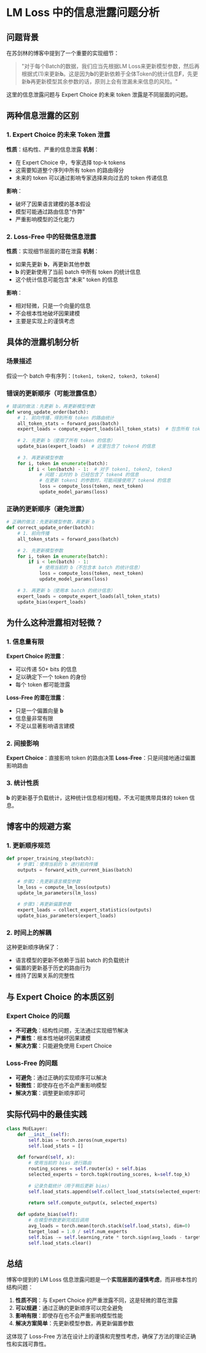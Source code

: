 # LM Loss 中的信息泄露问题分析

## 问题背景

在苏剑林的博客中提到了一个重要的实现细节：

> "对于每个Batch的数据，我们应当先根据LM Loss来更新模型参数，然后再根据式(1)来更新$\boldsymbol{b}$。这是因为$\boldsymbol{b}$的更新依赖于全体Token的统计信息$\boldsymbol{F}$，先更新$\boldsymbol{b}$再更新模型其余参数的话，原则上会有泄漏未来信息的风险。"

这里的信息泄露问题与 Expert Choice 的未来 token 泄露是不同层面的问题。

## 两种信息泄露的区别

### 1. Expert Choice 的未来 Token 泄露

**性质**：结构性、严重的信息泄露
**机制**：
- 在 Expert Choice 中，专家选择 top-k tokens
- 这需要知道整个序列中所有 token 的路由得分
- 未来的 token 可以通过影响专家选择来向过去的 token 传递信息

**影响**：
- 破坏了因果语言建模的基本假设
- 模型可能通过路由信息"作弊"
- 严重影响模型的泛化能力

### 2. Loss-Free 中的轻微信息泄露

**性质**：实现细节层面的潜在泄露
**机制**：
- 如果先更新 $\boldsymbol{b}$，再更新其他参数
- $\boldsymbol{b}$ 的更新使用了当前 batch 中所有 token 的统计信息
- 这个统计信息可能包含"未来" token 的信息

**影响**：
- 相对轻微，只是一个向量的信息
- 不会根本性地破坏因果建模
- 主要是实现上的谨慎考虑

## 具体的泄露机制分析

### 场景描述

假设一个 batch 中有序列：`[token1, token2, token3, token4]`

### 错误的更新顺序（可能泄露信息）

```python
# 错误的做法：先更新 b，再更新模型参数
def wrong_update_order(batch):
    # 1. 前向传播，得到所有 token 的路由统计
    all_token_stats = forward_pass(batch)
    expert_loads = compute_expert_loads(all_token_stats)  # 包含所有 token 的信息
    
    # 2. 先更新 b（使用了所有 token 的信息）
    update_bias(expert_loads)  # 这里包含了 token4 的信息
    
    # 3. 再更新模型参数
    for i, token in enumerate(batch):
        if i < len(batch) - 1:  # 对于 token1, token2, token3
            # 问题：此时的 b 已经包含了 token4 的信息
            # 在更新 token1 的参数时，可能间接使用了 token4 的信息
            loss = compute_loss(token, next_token)
            update_model_params(loss)
```

### 正确的更新顺序（避免泄露）

```python
# 正确的做法：先更新模型参数，再更新 b
def correct_update_order(batch):
    # 1. 前向传播
    all_token_stats = forward_pass(batch)
    
    # 2. 先更新模型参数
    for i, token in enumerate(batch):
        if i < len(batch) - 1:
            # 使用当前的 b（不包含本 batch 的统计信息）
            loss = compute_loss(token, next_token)
            update_model_params(loss)
    
    # 3. 再更新 b（使用本 batch 的统计信息）
    expert_loads = compute_expert_loads(all_token_stats)
    update_bias(expert_loads)
```

## 为什么这种泄露相对轻微？

### 1. 信息量有限

**Expert Choice 的泄露**：
- 可以传递 50+ bits 的信息
- 足以确定下一个 token 的身份
- 每个 token 都可能泄露

**Loss-Free 的潜在泄露**：
- 只是一个偏置向量 $\boldsymbol{b}$
- 信息量非常有限
- 不足以显著影响语言建模

### 2. 间接影响

**Expert Choice**：直接影响 token 的路由决策
**Loss-Free**：只是间接地通过偏置影响路由

### 3. 统计性质

$\boldsymbol{b}$ 的更新基于负载统计，这种统计信息相对粗糙，不太可能携带具体的 token 信息。

## 博客中的规避方案

### 1. 更新顺序规范

```python
def proper_training_step(batch):
    # 步骤1：使用当前的 b 进行前向传播
    outputs = forward_with_current_bias(batch)
    
    # 步骤2：先更新语言模型参数
    lm_loss = compute_lm_loss(outputs)
    update_lm_parameters(lm_loss)
    
    # 步骤3：再更新偏置参数
    expert_loads = collect_expert_statistics(outputs)
    update_bias_parameters(expert_loads)
```

### 2. 时间上的解耦

这种更新顺序确保了：
- 语言模型的更新不依赖于当前 batch 的负载统计
- 偏置的更新基于历史的路由行为
- 维持了因果关系的完整性

## 与 Expert Choice 的本质区别

### Expert Choice 的问题
- **不可避免**：结构性问题，无法通过实现细节解决
- **严重性**：根本性地破坏因果建模
- **解决方案**：只能避免使用 Expert Choice

### Loss-Free 的问题
- **可避免**：通过正确的实现顺序可以解决
- **轻微性**：即使存在也不会严重影响模型
- **解决方案**：调整更新顺序即可

## 实际代码中的最佳实践

```python
class MoELayer:
    def __init__(self):
        self.bias = torch.zeros(num_experts)
        self.load_stats = []
    
    def forward(self, x):
        # 使用当前的 bias 进行路由
        routing_scores = self.router(x) + self.bias
        selected_experts = torch.topk(routing_scores, k=self.top_k)
        
        # 记录负载统计（用于稍后更新 bias）
        self.load_stats.append(self.collect_load_stats(selected_experts))
        
        return self.compute_output(x, selected_experts)
    
    def update_bias(self):
        # 在模型参数更新完成后调用
        avg_loads = torch.mean(torch.stack(self.load_stats), dim=0)
        target_load = 1.0 / self.num_experts
        self.bias -= self.learning_rate * torch.sign(avg_loads - target_load)
        self.load_stats.clear()
```

## 总结

博客中提到的 LM Loss 信息泄露问题是一个**实现层面的谨慎考虑**，而非根本性的结构问题：

1. **性质不同**：与 Expert Choice 的严重泄露不同，这是轻微的潜在泄露
2. **可以规避**：通过正确的更新顺序可以完全避免
3. **影响有限**：即使存在也不会严重影响模型性能
4. **解决方案简单**：先更新模型参数，再更新偏置参数

这体现了 Loss-Free 方法在设计上的谨慎和完整性考虑，确保了方法的理论正确性和实践可靠性。